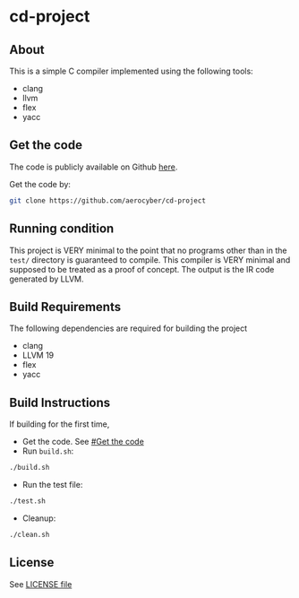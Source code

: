 # cd-project

## About

This is a simple C compiler implemented using the following tools:
- clang
- llvm
- flex
- yacc

## Get the code

The code is publicly available on Github [here](https://github.com/aerocyber/cd-project).


Get the code by:
```bash
git clone https://github.com/aerocyber/cd-project
```

## Running condition

This project is VERY minimal to the point that no programs other than in the `test/` directory is guaranteed to compile. This compiler is VERY minimal and supposed to be treated as a proof of concept. The output is the IR code generated by LLVM.

## Build Requirements
The following dependencies are required for building the project
- clang
- LLVM 19
- flex
- yacc

## Build Instructions
If building for the first time,

- Get the code. See [#Get the code](#get-the-code)
- Run `build.sh`:
```bash
./build.sh
```

- Run the test file:
```bash
./test.sh
```

- Cleanup:
```bash
./clean.sh
```

## License

See [LICENSE file](LICENSE)
